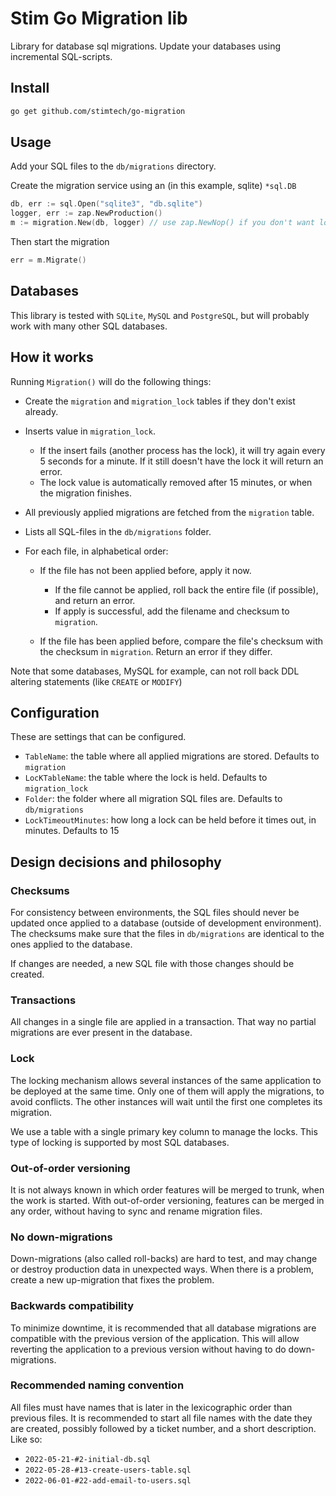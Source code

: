 # Stim Go Migration lib #
Library for database sql migrations. Update your databases using incremental SQL-scripts.

## Install ##
``` bash
go get github.com/stimtech/go-migration
```

## Usage ##
Add your SQL files to the `db/migrations` directory.

Create the migration service using an (in this example, sqlite) `*sql.DB`
``` go
db, err := sql.Open("sqlite3", "db.sqlite")
logger, err := zap.NewProduction()
m := migration.New(db, logger) // use zap.NewNop() if you don't want logs
```
Then start the migration
``` go
err = m.Migrate()
```

## Databases ##
This library is tested with `SQLite`, `MySQL` and `PostgreSQL`, but will probably work with many other SQL databases.

## How it works ##
Running `Migration()` will do the following things:

  - Create the `migration` and `migration_lock` tables if they don't exist already.

  - Inserts value in `migration_lock`.

    - If the insert fails (another process has the lock), it will try again every 5 seconds for a minute. If it still doesn't have the lock it will return an error.
    - The lock value is automatically removed after 15 minutes, or when the migration finishes.

  - All previously applied migrations are fetched from the `migration` table.

  - Lists all SQL-files in the `db/migrations` folder.

  - For each file, in alphabetical order:

    - If the file has not been applied before, apply it now.

      - If the file cannot be applied, roll back the entire file (if possible), and return an error.
      - If apply is successful, add the filename and checksum to `migration`.

    - If the file has been applied before, compare the file's checksum with the checksum in `migration`. Return an error if they differ.

Note that some databases, MySQL for example, can not roll back DDL altering statements (like `CREATE` or `MODIFY`)

## Configuration ##
These are settings that can be configured.

  - `TableName`: the table where all applied migrations are stored. Defaults to `migration`
  - `LocKTableName`: the table where the lock is held. Defaults to `migration_lock`
  - `Folder`: the folder where all migration SQL files are. Defaults to `db/migrations`
  - `LockTimeoutMinutes`: how long a lock can be held before it times out, in minutes. Defaults to 15

## Design decisions and philosophy ##

### Checksums ###
For consistency between environments, the SQL files should never be updated once applied to a database (outside of development environment).
The checksums make sure that the files in `db/migrations` are identical to the ones applied to the database.

If changes are needed, a new SQL file with those changes should be created.

### Transactions ###
All changes in a single file are applied in a transaction. That way no partial migrations are ever present in the database.

### Lock ###
The locking mechanism allows several instances of the same application to be deployed at the same time.
Only one of them will apply the migrations, to avoid conflicts.
The other instances will wait until the first one completes its migration.

We use a table with a single primary key column to manage the locks.
This type of locking is supported by most SQL databases.

### Out-of-order versioning ###
It is not always known in which order features will be merged to trunk, when the work is started.
With out-of-order versioning, features can be merged in any order, without having to sync and rename migration files.

### No down-migrations ###
Down-migrations (also called roll-backs) are hard to test, and may change or destroy production data in unexpected ways.
When there is a problem, create a new up-migration that fixes the problem.

### Backwards compatibility ###
To minimize downtime, it is recommended that all database migrations are compatible with the previous version of the application.
This will allow reverting the application to a previous version without having to do down-migrations.

### Recommended naming convention ###
All files must have names that is later in the lexicographic order than previous files. 
It is recommended to start all file names with the date they are created, possibly followed by a ticket number, and a short description.
Like so:

  - `2022-05-21-#2-initial-db.sql`
  - `2022-05-28-#13-create-users-table.sql`
  - `2022-06-01-#22-add-email-to-users.sql`
